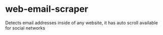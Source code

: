 # web-email-scraper
Detects email addresses inside of any website, it has auto scroll available for social networks

